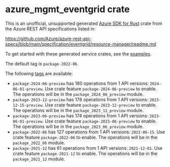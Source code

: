 # azure_mgmt_eventgrid crate

This is an unofficial, unsupported generated [Azure SDK for Rust](https://github.com/Azure/azure-sdk-for-rust/tree/legacy) crate from the Azure REST API specifications listed in:

https://github.com/Azure/azure-rest-api-specs/blob/main/specification/eventgrid/resource-manager/readme.md

To get started with these generated service crates, see the [examples](https://github.com/Azure/azure-sdk-for-rust/blob/legacy/services/README.md#examples).

The default tag is `package-2022-06`.

The following [tags](https://github.com/Azure/azure-sdk-for-rust/blob/legacy/services/tags.md) are available:

- `package-2024-06-preview` has 180 operations from 1 API versions: `2024-06-01-preview`. Use crate feature `package-2024-06-preview` to enable. The operations will be in the `package_2024_06_preview` module.
- `package-2023-12-preview` has 178 operations from 1 API versions: `2023-12-15-preview`. Use crate feature `package-2023-12-preview` to enable. The operations will be in the `package_2023_12_preview` module.
- `package-2023-06-preview` has 174 operations from 1 API versions: `2023-06-01-preview`. Use crate feature `package-2023-06-preview` to enable. The operations will be in the `package_2023_06_preview` module.
- `package-2022-06` has 127 operations from 1 API versions: `2022-06-15`. Use crate feature `package-2022-06` to enable. The operations will be in the `package_2022_06` module.
- `package-2021-12` has 61 operations from 1 API versions: `2021-12-01`. Use crate feature `package-2021-12` to enable. The operations will be in the `package_2021_12` module.